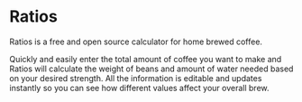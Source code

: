 # Ratios

Ratios is a free and open source calculator for home brewed coffee.

Quickly and easily enter the total amount of coffee you want to make and Ratios
will calculate the weight of beans and amount of water needed based on your
desired strength. All the information is editable and updates instantly so you
can see how different values affect your overall brew.
